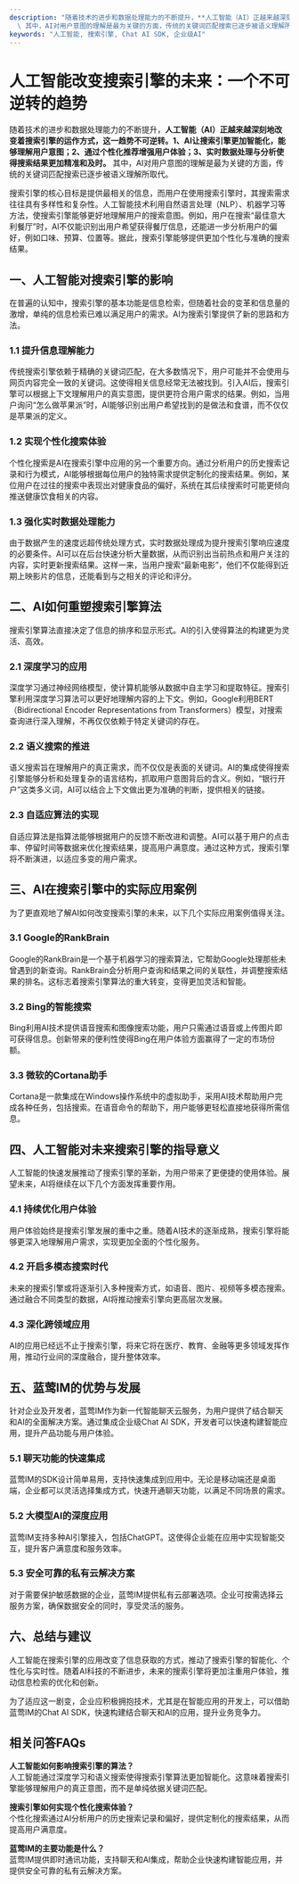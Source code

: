 ```yaml
---
description: "随着技术的进步和数据处理能力的不断提升，**人工智能（AI）正越来越深刻地改变着搜索引擎的运作方式，这一趋势不可逆转。1、AI让搜索引擎更加智能化，能够理解用户意图；2、通过个性化推荐增强用户体验；3、实时数据处理与分析使得搜索结果更加精准和及时。**\
  \ 其中，AI对用户意图的理解是最为关键的方面，传统的关键词匹配搜索已逐步被语义理解所取代。"
keywords: "人工智能, 搜索引擎, Chat AI SDK, 企业级AI"
---
```

# 人工智能改变搜索引擎的未来：一个不可逆转的趋势

随着技术的进步和数据处理能力的不断提升，**人工智能（AI）正越来越深刻地改变着搜索引擎的运作方式，这一趋势不可逆转。1、AI让搜索引擎更加智能化，能够理解用户意图；2、通过个性化推荐增强用户体验；3、实时数据处理与分析使得搜索结果更加精准和及时。** 其中，AI对用户意图的理解是最为关键的方面，传统的关键词匹配搜索已逐步被语义理解所取代。

搜索引擎的核心目标是提供最相关的信息，而用户在使用搜索引擎时，其搜索需求往往具有多样性和复杂性。人工智能技术利用自然语言处理（NLP）、机器学习等方法，使搜索引擎能够更好地理解用户的搜索意图。例如，用户在搜索“最佳意大利餐厅”时，AI不仅能识别出用户希望获得餐厅信息，还能进一步分析用户的偏好，例如口味、预算、位置等。据此，搜索引擎能够提供更加个性化与准确的搜索结果。

## **一、人工智能对搜索引擎的影响**

在普遍的认知中，搜索引擎的基本功能是信息检索，但随着社会的变革和信息量的激增，单纯的信息检索已难以满足用户的需求。AI为搜索引擎提供了新的思路和方法。

### **1.1 提升信息理解能力**

传统搜索引擎依赖于精确的关键词匹配，在大多数情况下，用户可能并不会使用与网页内容完全一致的关键词。这使得相关信息经常无法被找到。引入AI后，搜索引擎可以根据上下文理解用户的真实意图，提供更符合用户需求的结果。例如，当用户询问“怎么做苹果派”时，AI能够识别出用户希望找到的是做法和食谱，而不仅仅是苹果派的定义。

### **1.2 实现个性化搜索体验**

个性化搜索是AI在搜索引擎中应用的另一个重要方向。通过分析用户的历史搜索记录和行为模式，AI能够根据每位用户的独特需求提供定制化的搜索结果。例如，某位用户在过往的搜索中表现出对健康食品的偏好，系统在其后续搜索时可能更倾向推送健康饮食相关的内容。

### **1.3 强化实时数据处理能力**

由于数据产生的速度远超传统处理方式，实时数据处理成为提升搜索引擎响应速度的必要条件。AI可以在后台快速分析大量数据，从而识别出当前热点和用户关注的内容，实时更新搜索结果。这样一来，当用户搜索“最新电影”，他们不仅能得到近期上映影片的信息，还能看到与之相关的评论和评分。

## **二、AI如何重塑搜索引擎算法**

搜索引擎算法直接决定了信息的排序和显示形式。AI的引入使得算法的构建更为灵活、高效。

### **2.1 深度学习的应用**

深度学习通过神经网络模型，使计算机能够从数据中自主学习和提取特征。搜索引擎利用深度学习算法可以更好地理解内容的上下文。例如，Google利用BERT（Bidirectional Encoder Representations from Transformers）模型，对搜索查询进行深入理解，不再仅仅依赖于特定关键词的存在。

### **2.2 语义搜索的推进**

语义搜索旨在理解用户的真正需求，而不仅仅是表面的关键词。AI的集成使得搜索引擎能够分析和处理复杂的语言结构，抓取用户意图背后的含义。例如，“银行开户”这类多义词，AI可以结合上下文做出更为准确的判断，提供相关的链接。

### **2.3 自适应算法的实现**

自适应算法是指算法能够根据用户的反馈不断改进和调整。AI可以基于用户的点击率、停留时间等数据来优化搜索结果，提高用户满意度。通过这种方式，搜索引擎将不断演进，以适应多变的用户需求。

## **三、AI在搜索引擎中的实际应用案例**

为了更直观地了解AI如何改变搜索引擎的未来，以下几个实际应用案例值得关注。

### **3.1 Google的RankBrain**

Google的RankBrain是一个基于机器学习的搜索算法，它帮助Google处理那些未曾遇到的新查询。RankBrain会分析用户查询和结果之间的关联性，并调整搜索结果的排名。这标志着搜索引擎算法的重大转变，变得更加灵活和智能。

### **3.2 Bing的智能搜索**

Bing利用AI技术提供语音搜索和图像搜索功能，用户只需通过语音或上传图片即可获得信息。创新带来的便利性使得Bing在用户体验方面赢得了一定的市场份额。

### **3.3 微软的Cortana助手**

Cortana是一款集成在Windows操作系统中的虚拟助手，采用AI技术帮助用户完成各种任务，包括搜索。在语音命令的帮助下，用户能够更轻松直接地获得所需信息。

## **四、人工智能对未来搜索引擎的指导意义**

人工智能的快速发展推动了搜索引擎的革新，为用户带来了更便捷的使用体验。展望未来，AI将继续在以下几个方面发挥重要作用。

### **4.1 持续优化用户体验**

用户体验始终是搜索引擎发展的重中之重。随着AI技术的逐渐成熟，搜索引擎将能够更深入地理解用户需求，实现更加全面的个性化服务。

### **4.2 开启多模态搜索时代**

未来的搜索引擎或将逐渐引入多种搜索方式，如语音、图片、视频等多模态搜索。通过融合不同类型的数据，AI将推动搜索引擎向更高层次发展。

### **4.3 深化跨领域应用**

AI的应用已经远不止于搜索引擎，将来它将在医疗、教育、金融等更多领域发挥作用，推动行业间的深度融合，提升整体效率。

## **五、蓝莺IM的优势与发展**

针对企业及开发者，蓝莺IM作为新一代智能聊天云服务，为用户提供了结合聊天和AI的全面解决方案。通过集成企业级Chat AI SDK，开发者可以快速构建智能应用，提升产品功能与用户体验。

### **5.1 聊天功能的快速集成**

蓝莺IM的SDK设计简单易用，支持快速集成到应用中。无论是移动端还是桌面端，企业都可以灵活选择集成方式，快速开通聊天功能，以满足不同场景的需求。

### **5.2 大模型AI的深度应用**

蓝莺IM支持多种AI引擎接入，包括ChatGPT。这使得企业能在应用中实现智能交互，提升客户满意度和服务效率。

### **5.3 安全可靠的私有云解决方案**

对于需要保护敏感数据的企业，蓝莺IM提供私有云部署选项。企业可按需选择云服务方案，确保数据安全的同时，享受灵活的服务。

## **六、总结与建议**

人工智能在搜索引擎的应用改变了信息获取的方式，推动了搜索引擎的智能化、个性化与实时性。随着AI科技的不断进步，未来的搜索引擎将更加注重用户体验，推动信息检索的优化和创新。 

为了适应这一剧变，企业应积极拥抱技术，尤其是在智能应用的开发上，可以借助蓝莺IM的Chat AI SDK，快速构建结合聊天和AI的应用，提升业务竞争力。

## **相关问答FAQs**

**人工智能如何影响搜索引擎的算法？**  
人工智能通过深度学习和语义搜索使得搜索引擎算法更加智能化。这意味着搜索引擎能够理解用户的真正意图，而不是单纯依据关键词匹配。

**搜索引擎如何实现个性化搜索体验？**  
个性化搜索通过AI分析用户的历史搜索记录和偏好，提供定制化的搜索结果，从而提高用户满意度。

**蓝莺IM的主要功能是什么？**  
蓝莺IM提供即时通讯功能，支持聊天和AI集成，帮助企业快速构建智能应用，并提供安全可靠的私有云解决方案。
